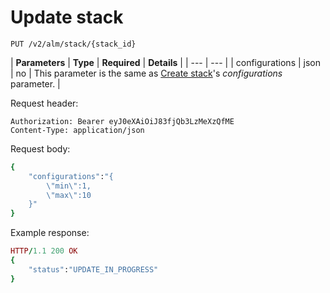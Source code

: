 # Update stack

```text
PUT /v2/alm/stack/{stack_id}
```

| **Parameters** | **Type** | **Required** | **Details** |
| --- | --- |
| configurations | json | no | This parameter is the same as [Create stack](https://docs2.mobingi.com/v/v2/api-reference/stacks/update-stack)'s _configurations_ parameter. |

Request header:

```text
Authorization: Bearer eyJ0eXAiOiJ83fjQb3LzMeXzQfME
Content-Type: application/json
```

Request body:

```ruby
{
    "configurations":"{
        \"min\":1,
        \"max\":10
    }"
}
```

Example response:

```ruby
HTTP/1.1 200 OK
{
    "status":"UPDATE_IN_PROGRESS"
}
```

